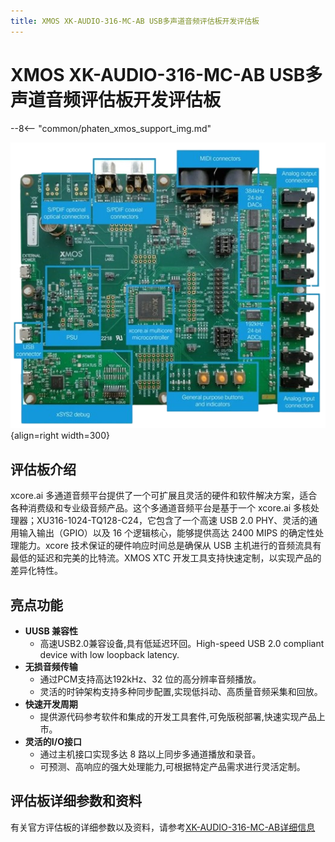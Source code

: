 ```yaml
---
title: XMOS XK-AUDIO-316-MC-AB USB多声道音频评估板开发评估板
---
```


# XMOS XK-AUDIO-316-MC-AB USB多声道音频评估板开发评估板

--8<-- "common/phaten_xmos_support_img.md"

<div class="result" markdown>

![XK-AUDIO-316-MC-AB USB多声道音频评估板开发评估板](/assets/images/\xk_audio_316_mc_ab/xk_audio_316_mc_ab_block.png "XK-AUDIO-316-MC-AB USB多声道音频评估板开发评估板"){align=right width=300}

## 评估板介绍
xcore.ai 多通道音频平台提供了一个可扩展且灵活的硬件和软件解决方案，适合各种消费级和专业级音频产品。这个多通道音频平台是基于一个 xcore.ai 多核处理器；XU316-1024-TQ128-C24，它包含了一个高速 USB 2.0 PHY、灵活的通用输入输出（GPIO）以及 16 个逻辑核心，能够提供高达 2400 MIPS 的确定性处理能力。xcore 技术保证的硬件响应时间总是确保从 USB 主机进行的音频流具有最低的延迟和完美的比特流。XMOS XTC 开发工具支持快速定制，以实现产品的差异化特性。

</div>

## 亮点功能
<div class="grid cards" markdown>

- **UUSB 兼容性**
    - 高速USB2.0兼容设备,具有低延迟环回。High-speed USB 2.0 compliant device with low loopback latency.
- **无损音频传输**
    - 通过PCM支持高达192kHz、32 位的高分辨率音频播放。
    - 灵活的时钟架构支持多种同步配置,实现低抖动、高质量音频采集和回放。
- **快速开发周期**
    - 提供源代码参考软件和集成的开发工具套件,可免版税部署,快速实现产品上市。
- **灵活的I/O接口**
    - 通过主机接口实现多达 8 路以上同步多通道播放和录音。
    - 可预测、高响应的强大处理能力,可根据特定产品需求进行灵活定制。
</div>

## 评估板详细参数和资料
有关官方评估板的详细参数以及资料，请参考[XK-AUDIO-316-MC-AB详细信息](https://www.xmos.com/xk-audio-316-mc-ab)



